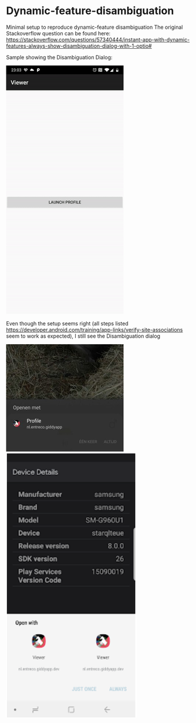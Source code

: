 # Dynamic-feature-disambiguation
Minimal setup to reproduce dynamic-feature disambiguation
The original Stackoverflow question can be found here:
https://stackoverflow.com/questions/57340444/instant-app-with-dynamic-features-always-show-disambiguation-dialog-with-1-optio#

Sample showing the Disambiguation Dialog:

![Disambiguation is shown briefly](vids/sample.gif)

Even though the setup seems right (all steps listed https://developer.android.com/training/app-links/verify-site-associations seem to work as expected), I still see the Disambiguation dialog

![Sometimes one option is available](vids/disambiguation.jpg)
![Other times the same app is listed twice](vids/firebase.png)

